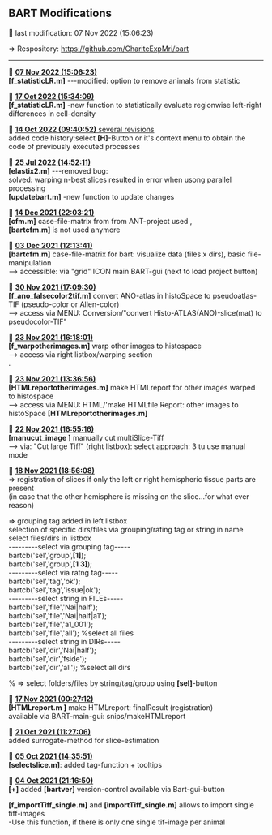 ## **BART Modifications**
 &#x1F535; last modification:   07 Nov 2022 (15:06:23)  
    
 &#8658; Respository: <a href= "https://github.com/ChariteExpMri/bart">https://github.com/ChariteExpMri/bart</a>  
    
    
    
------------------  
  &#x1F535;   <ins>**07 Nov 2022 (15:06:23)**</ins>  
   __[f_statisticLR.m]__  ---modified: option to remove animals from statistic   
<!---->
  &#x1F535;   <ins>**17 Oct 2022 (15:34:09)**</ins>  
   __[f_statisticLR.m]__  -new function to statistically evaluate regionwise left-right differences in cell-density   
    
<!---->
  &#x1F535;   <ins>**14 Oct 2022 (09:40:52)** several revisions</ins>  
  added code history:select __[H]__-Button or it's context menu to obtain the code of previously executed processes   
    
    
    
<!---->
  &#x1F535;   <ins>**25 Jul 2022 (14:52:11)**</ins>  
   __[elastix2.m]__  ---removed bug:   
  solved: warping n-best slices resulted in error when usong parallel processing  
   __[updatebart.m]__  -new function to update changes  
    
<!---->
  &#x1F535;   <ins>**14 Dec 2021 (22:03:21)**</ins>  
   __[cfm.m]__ case-file-matrix from from ANT-project used ,   
  __[bartcfm.m]__ is not used anymore   
    
<!---->
  &#x1F535;   <ins>**03 Dec 2021 (12:13:41)** </ins>  
   __[bartcfm.m]__ case-file-matrix for bart: visualize data (files x dirs), basic file-manipulation  
  --> accessible: via "grid" ICON main BART-gui (next to load project button)  
    
<!---->
  &#x1F535;   <ins>**30 Nov 2021 (17:09:30)**</ins>  
   __[f_ano_falsecolor2tif.m]__ convert ANO-atlas in histoSpace to pseudoatlas-TIF (pseudo-color or Allen-color)  
  --> access via MENU: Conversion/"convert Histo-ATLAS(ANO)-slice(mat) to pseudocolor-TIF"  
    
<!---->
  &#x1F535;   <ins>**23 Nov 2021 (16:18:01)**</ins>  
   __[f_warpotherimages.m]__ warp other images to histospace  
  --> access via right listbox/warping section  
  .  
    
<!---->
  &#x1F535;   <ins>**23 Nov 2021 (13:36:56)**</ins>  
   __[HTMLreportotherimages.m]__  make HTMLreport for other images warped to histospace   
  --> access via MENU: HTML/'make HTMLfile Report:  other images to histoSpace __[HTMLreportotherimages.m]__  
    
<!---->
  &#x1F535;   <ins>**22 Nov 2021 (16:55:16)**</ins>  
    __[manucut_image ]__ manually cut multiSlice-Tiff    
  --> via: "Cut large Tiff" (right listbox): select approach: 3 tu use manual mode  
    
<!---->
  &#x1F535;   <ins>**18 Nov 2021 (18:56:08)**</ins>  
   &#8658;  registration of slices if only the left or right hemispheric tissue parts are present  
  (in case that the other hemisphere is missing on the slice...for what ever reason)    
    
   &#8658; grouping tag added in left listbox  
  selection of specific dirs/files via grouping/rating tag or string in name   
  select files/dirs in listbox  
  ---------select via grouping tag-----  
  bartcb('sel','group',__[1]__);  
  bartcb('sel','group',__[1 3]__);  
  ---------select via  ratng tag-----  
  bartcb('sel','tag','ok');  
  bartcb('sel','tag','issue|ok');  
  ---------select string in FILEs-----  
  bartcb('sel','file','Nai|half');  
  bartcb('sel','file','Nai|half|a1');  
  bartcb('sel','file','a1_001');  
  bartcb('sel','file','all');  %select all files  
  ---------select string in DIRs-----  
  bartcb('sel','dir','Nai|half');  
  bartcb('sel','dir','fside');  
  bartcb('sel','dir','all'); %select all dirs  
    
  %  &#8658;  select folders/files by string/tag/group using __[sel]__-button  
    
<!---->
  &#x1F535;   <ins>**17 Nov 2021 (00:27:12)**</ins>  
   __[HTMLreport.m ]__   make HTMLreport: finalResult (registration)  
  available via BART-main-gui: snips/makeHTMLreport  
    
<!---->
  &#x1F535;   <ins>**21 Oct 2021 (11:27:06)**</ins>  
  added surrogate-method for slice-estimation  
    
    
<!---->
  &#x1F535;   <ins>**05 Oct 2021 (14:35:51)**</ins>  
  __[selectslice.m]__: added tag-function + tooltips  
    
    
<!---->
  &#x1F535;   <ins>**04 Oct 2021 (21:16:50)**</ins>  
  __[+]__ added __[bartver]__ version-control available via Bart-gui-button  
    
   __[f_importTiff_single.m]__ and __[importTiff_single.m]__  allows to import single tiff-images  
  -Use this function, if there is only one single tif-image per animal  
    
<!---->

